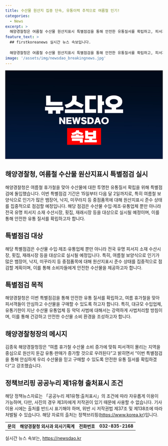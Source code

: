 ```yaml
---
title: 수산물 원산지 집중 단속, 유통이력 추적으로 여름철 인기!
categories:
  - News
excerpt: >
  해양경찰청은 여름철 수산물 원산지표시 특별점검을 통해 안전한 유통질서를 확립하고, 피서지의 수산시장과 횟집 등을 대상으로 원산지표시를 집중적으로 점검할 예정이다. 이번 점검에서는 뱀장어, 낙지, 미꾸라지 등 중요 수산물에 대해 수입업체와 유통업체를 강력하게 사법처리할 방침이라고 밝혔다. 해양경찰청은 소비자들이 안심하고 수산물을 구매할 수 있도록 노력할 것이라고 강조했다.
feature_text: >
  ## firstkoreanews 실시간 뉴스 속보입니다.

  해양경찰청은 여름철 수산물 원산지표시 특별점검을 통해 안전한 유통질서를 확립하고, 피서지의 수산시장과 횟집 등을 대상으로 원산지표시를 집중적으로 점검할 예정이다. 이번 점검에서는 뱀장어, 낙지, 미꾸라지 등 중요 수산물에 대해 수입업체와 유통업체를 강력하게 사법처리할 방침이라고 밝혔다. 해양경찰청은 소비자들이 안심하고 수산물을 구매할 수 있도록 노력할 것이라고 강조했다.
image: '/assets/img/newsdao_breakingnews.jpg'
---
```


<p><img src="/assets/img/newsdao_breakingnews.jpg" alt="firstkoreanews 속보" /></p>

<h2 data-ke-size="size26">해양경찰청, 여름철 수산물 원산지표시 특별점검 실시</h2>

<p>해양경찰청은 여름철 휴가철을 맞아 수산물에 대한 투명한 유통질서 확립을 위해 특별점검에 돌입했습니다. 이번 특별점검 기간은 15일부터 다음 달 2일까지로, 특히 여름철 보양식으로 인기가 많은 뱀장어, 낙지, 미꾸라지 등 중점품목에 대해 원산지표시 준수 상태를 집중적으로 점검할 예정입니다. 해당 점검은 수산물 수입·제조·유통업체 뿐만 아니라 전국 유명 피서지 소재 수산시장, 횟집, 재래시장 등을 대상으로 실시될 예정이며, 이를 통해 안전한 유통 질서를 확립하고자 합니다.</p>

<p data-ke-size="size16"></p>

<h2 data-ke-size="size24">특별점검 대상</h2>

<p>해당 특별점검은 수산물 수입·제조·유통업체 뿐만 아니라 전국 유명 피서지 소재 수산시장, 횟집, 재래시장 등을 대상으로 실시될 예정입니다. 특히, 여름철 보양식으로 인기가 많은 뱀장어, 낙지, 미꾸라지 등 중점품목에 대해 원산지표시 준수 상태를 집중적으로 점검할 계획이며, 이를 통해 소비자들에게 안전한 수산물을 제공하고자 합니다.</p>

<p data-ke-size="size16"></p>

<h2 data-ke-size="size24">특별점검 목적</h2>

<p>해양경찰청은 이번 특별점검을 통해 안전한 유통 질서를 확립하고, 여름 휴가철을 맞아 피서객들이 안심하고 수산물을 구매할 수 있도록 하고자 합니다. 특히, 대규모 수입업체, 유통기한이 지난 수산물 유통업체 등 악덕 사범에 대해서는 강력하게 사법처리할 방침이며, 이를 통해 건강하고 안전한 수산물 소비 환경을 조성하고자 합니다.</p>

<p data-ke-size="size16"></p>

<h2 data-ke-size="size24">해양경찰청장의 메시지</h2>

<p>김종욱 해양경찰청장은 “여름 휴가철 수산물 소비 증가에 맞춰 피서객이 몰리는 지역을 중심으로 원산지 둔갑 유통·판매가 증가할 것으로 우려된다”고 밝히면서 “이번 특별점검을 통해 안심하게 우리 수산물을 믿고 구매할 수 있도록 안전한 유통 질서를 확립하겠다”고 강조했습니다.</p>

<p data-ke-size="size16"></p>

<h2 data-ke-size="size24">정책브리핑 공공누리 제1유형 출처표시 조건</h2>

<p>해당 정책뉴스자료는 「공공누리 제1유형:출처표시」의 조건에 따라 자유롭게 이용이 가능하며, 다만, 사진의 경우 제3자에게 저작권이 있기 때문에 사용할 수 없습니다. 기사 이용 시에는 출처를 반드시 표기해야 하며, 위반 시 저작권법 제37조 및 제138조에 따라 처벌될 수 있습니다. 해당 자료의 출처는 정책브리핑(<a href="https://https://www.korea.kr">https://www.korea.kr</a>)입니다.</p>

<p data-ke-size="size16"></p>

<table>
<tbody>
<tr>
<td style="text-align: center; height: 17px;"><b>문의</b></td>
<td style="text-align: center; height: 17px;"><b>해양경찰청 외사과 외사기획계</b></td>
<td style="text-align: center; height: 17px;"><b>전화번호</b></td>
<td style="text-align: center; height: 17px;"><b>032-835-2168</b></td>
</tr>
</tbody>
</table>

<p data-ke-size="size16"></p>
실시간 뉴스 속보는, <a href="https://newsdao.kr" rel="dofollow">https://newsdao.kr</a>


